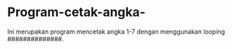 # Program-cetak-angka-
Ini merupakan program mencetak angka 1-7 dengan menggunakan looping
##############.

